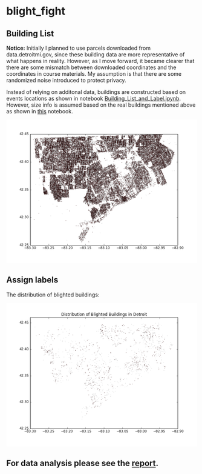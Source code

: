 # blight_fight

## Building List

__Notice:__
Initially I planned to use parcels downloaded from data.detroitmi.gov, since these building data are more representative of what happens in reality. However, as I move forward, it became clearer that there are some mismatch between downloaded coordinates and the coordinates in course materials. My assumption is that there are some randomized noise introduced to protect privacy.

Instead of relying on additonal data, buildings are constructed based on events locations as shown in notebook [Building_List_and_Label.ipynb](./src/Building_List_and_Label.ipynb).
However, size info is assumed based on the real buildings mentioned above as shown in [this](./src/Building_size_estimation.ipynb) notebook.

![Buildings_Distribution](./data/buildings_distribution.png)

## Assign labels

The distribution of blighted buildings:

![Blighted_Distribution](./data/blighted_buildings_distribution.png)

## For data analysis please see the [report](./Final_Report.ipynb).

